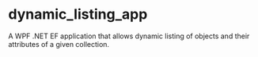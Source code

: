 # dynamic_listing_app
A WPF .NET EF application that allows dynamic listing of objects and their attributes of a given collection.

